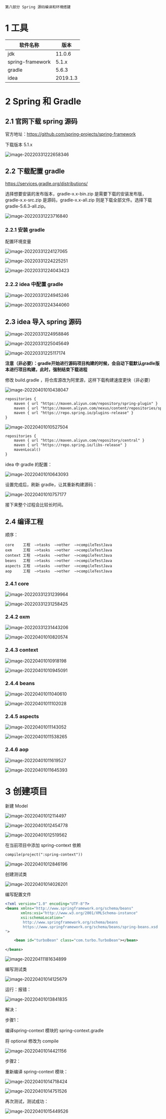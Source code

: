 	第八部分 Spring 源码编译和环境搭建

# 1 工具

| 软件名称         | 版本     |
| ---------------- | -------- |
| jdk              | 11.0.6   |
| spring-framework | 5.1.x    |
| gradle           | 5.6.3    |
| idea             | 2019.1.3 |

# 2 Spring 和 Gradle

## 2.1 官网下载 spring 源码

官方地址：https://github.com/spring-projects/spring-framework

下载版本 5.1.x

![image-20220331222658346](assest/image-20220331222658346.png)

## 2.2 下载配置 gradle

https://services.gradle.org/distributions/

选择想要安装的发布版本，gradle-x.x-bin.zip 是需要下载的安装发布版，gradle-x.x-src.zip 是源码，gradle-x.x-all.zip 则是下载全部文件。选择下载 gradle-5.6.3-all.zip。

![image-20220331223716840](assest/image-20220331223716840.png)

### 2.2.1 安装 gradle

配置环境变量

![image-20220331224127065](assest/image-20220331224127065.png)

![image-20220331224225251](assest/image-20220331224225251.png)

![image-20220331224043423](assest/image-20220331224043423.png)

### 2.2.2 idea 中配置 gradle

![image-20220331224945246](assest/image-20220331224945246.png)

![image-20220331224344060](assest/image-20220331224344060.png)



## 2.3 idea 导入 spring 源码

![image-20220331224958846](assest/image-20220331224958846.png)

![image-20220331225045649](assest/image-20220331225045649.png)

![image-20220331225117174](assest/image-20220331225117174.png)



**注意（非必要）：gradle开始进行源码项目构建的时候，会自动下载默认gradle版本进行项目构建，此时，强制结束下载进程**

修改 build.gradle ，将仓库源改为阿里源，这样下载构建速度更快（非必要）

![image-20220401010438047](assest/image-20220401010438047.png)

```xml
repositories {
    maven { url "https://maven.aliyun.com/repository/spring-plugin" }
    maven { url "https://maven.aliyun.com/nexus/content/repositories/spring-plugin" }
    maven { url "https://repo.spring.io/plugins-release" }
}
```

![image-20220401010527504](assest/image-20220401010527504.png)

```xml
repositories {
    maven { url "https://maven.aliyun.com/repository/central" }
    maven { url "https://repo.spring.io/libs-release" }
    mavenLocal()
}
```

idea 中 gradle 的配置：

![image-20220401010643093](assest/image-20220401010643093.png)

设置完成后，刷新 gradle，让其重新构建源码：

![image-20220401010757177](assest/image-20220401010757177.png)



接下来整个过程会比较长时间。

## 2.4 编译工程

顺序：

```
core	⼯程  —>tasks  —>other  —>compileTestJava
oxm	    ⼯程  —>tasks  —>other  —>compileTestJava
context	⼯程  —>tasks  —>other  —>compileTestJava
beans	⼯程  —>tasks  —>other  —>compileTestJava
aspects	⼯程  —>tasks  —>other  —>compileTestJava
aop	    ⼯程  —>tasks  —>other  —>compileTestJava
```

### 2.4.1 core

![image-20220331231239964](assest/image-20220331231239964.png)

![image-20220331231258425](assest/image-20220331231258425.png)

### 2.4.2 oxm

![image-20220331231443206](assest/image-20220331231443206.png)

![image-20220401010820574](assest/image-20220401010820574.png)

### 2.4.3 context

![image-20220401010918198](assest/image-20220401010918198.png)

![image-20220401010945091](assest/image-20220401010945091.png)

### 2.4.4 beans

![image-20220401011040610](assest/image-20220401011040610.png)

![image-20220401011102028](assest/image-20220401011102028.png)

### 2.4.5 aspects

![image-20220401011143052](assest/image-20220401011143052.png)

![image-20220401011538265](assest/image-20220401011538265.png)

### 2.4.6 aop

![image-20220401011619527](assest/image-20220401011619527.png)

![image-20220401011645393](assest/image-20220401011645393.png)

# 3 创建项目

新建 Model

![image-20220401012114497](assest/image-20220401012114497.png)

![image-20220401012454778](assest/image-20220401012454778.png)

![image-20220401012519562](assest/image-20220401012519562.png)

在当前项目中添加 spring-context 依赖

```xml
compile(project(":spring-context"))
```

![image-20220401012846196](assest/image-20220401012846196.png)



创建测试类

![image-20220401014026201](assest/image-20220401014026201.png)

编写配置文件

```xml
<?xml version="1.0" encoding="UTF-8"?>
<beans xmlns="http://www.springframework.org/schema/beans"
	   xmlns:xsi="http://www.w3.org/2001/XMLSchema-instance"
	   xsi:schemaLocation="
	    http://www.springframework.org/schema/beans
        https://www.springframework.org/schema/beans/spring-beans.xsd
">

	<bean id="turboBean" class="com.turbo.TurboBean"></bean>
	
</beans>
```

![image-20220411181634899](assest/image-20220411181634899.png)

编写测试类

![image-20220401014125679](assest/image-20220401014125679.png)



运行：报错：

![image-20220401013841835](assest/image-20220401013841835.png)

解决：

步骤1：

编译spring-context 模块的 spring-context.gradle

将 optional 修改为 compile

![image-20220401014421156](assest/image-20220401014421156.png)

步骤2：

重新编译 spring-context 模块：

![image-20220401014718424](assest/image-20220401014718424.png)

![image-20220401014751526](assest/image-20220401014751526.png)

再次测试，测试成功：

![image-20220401015449526](assest/image-20220401015449526.png)